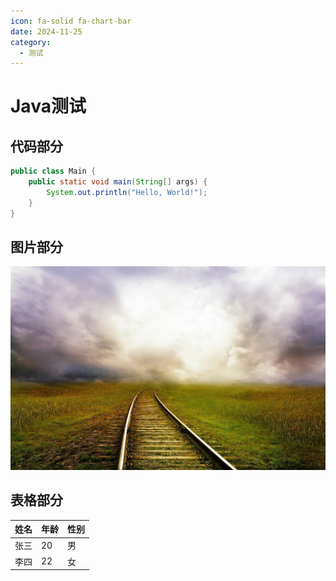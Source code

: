 ```yaml
---
icon: fa-solid fa-chart-bar
date: 2024-11-25
category:
  - 测试
---
```


# Java测试

## 代码部分

```java
public class Main {
    public static void main(String[] args) {
        System.out.println("Hello, World!");
    }
}
```

## 图片部分

![图片](/assets/images/cover2.jpg)

## 表格部分

| 姓名 | 年龄 | 性别 |
| ---- | ---- | ---- |
| 张三 | 20   | 男   |
| 李四 | 22   | 女   |
